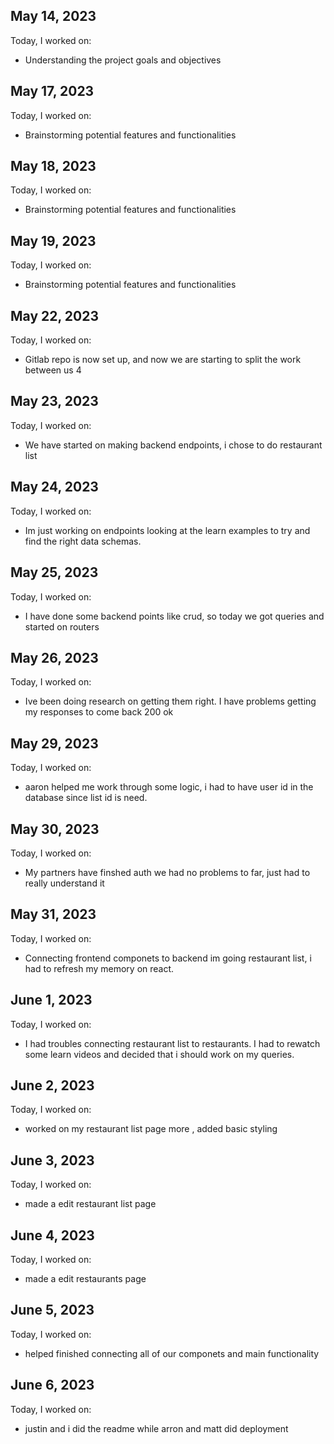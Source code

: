## May 14, 2023

Today, I worked on:

* Understanding the project goals and objectives

## May 17, 2023

Today, I worked on:

* Brainstorming potential features and functionalities

## May 18, 2023

Today, I worked on:

* Brainstorming potential features and functionalities


## May 19, 2023

Today, I worked on:

* Brainstorming potential features and functionalities


## May 22, 2023

Today, I worked on:

* Gitlab repo is now set up, and now we are starting to split the work between us 4


## May 23, 2023

Today, I worked on:

* We have started on making backend endpoints, i chose to do restaurant list

## May 24, 2023

Today, I worked on:

* Im just working on endpoints looking at the learn examples to try and find the right data schemas.

## May 25, 2023

Today, I worked on:

* I have done some backend points like crud, so today we got queries and started on routers

## May 26, 2023

Today, I worked on:

* Ive been doing research on getting them right. I have problems getting my responses to come back 200 ok


## May 29, 2023

Today, I worked on:

* aaron helped me work through some logic, i had to have user id in the database since list id is need.


## May 30, 2023

Today, I worked on:

* My partners have finshed auth we had no problems to far, just had to really understand it


## May 31, 2023

Today, I worked on:

* Connecting frontend componets to backend im going restaurant list, i had to refresh my memory on react.

## June 1, 2023

Today, I worked on:

* I had troubles connecting restaurant list to restaurants. I had to rewatch some learn videos and decided that i should work on my queries.

## June 2, 2023

Today, I worked on:

* worked on my restaurant list page more , added basic styling

## June 3, 2023

Today, I worked on:

* made a edit restaurant list page


## June 4, 2023

Today, I worked on:

* made a edit restaurants page


## June 5, 2023

Today, I worked on:

* helped finished connecting all of our componets and main functionality


## June 6, 2023

Today, I worked on:

* justin and i did the readme while arron and matt did deployment
